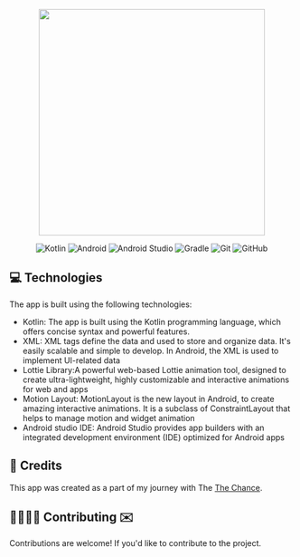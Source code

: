<p align="center">
  <img width ="400" src="https://github.com/shahlaa1212/Task_TokyoOlympicsApp_TheChance2/assets/74646502/1c522f07-3c7c-44fc-8499-0a2b976685e2.png">
</p>
<p align="center">
  <img src="https://img.shields.io/badge/kotlin-%237F52FF.svg?style=for-the-badge&logo=kotlin&logoColor=white" alt="Kotlin">
  <img src="https://img.shields.io/badge/Android-34A853.svg?style=for-the-badge&logo=Android&logoColor=white" alt="Android">
  <img src="https://img.shields.io/badge/Android%20Studio-3DDC84.svg?style=for-the-badge&logo=Android-Studio&logoColor=white" alt="Android Studio">
  <img src="https://img.shields.io/badge/Gradle-02303A.svg?style=for-the-badge&logo=Gradle&logoColor=white" alt="Gradle">
  <img src="https://img.shields.io/badge/git-%23F05033.svg?style=for-the-badge&logo=git&logoColor=white" alt="Git">
  <img src="https://img.shields.io/badge/github-%23121011.svg?style=for-the-badge&logo=github&logoColor=white" alt="GitHub">
</p>

## 💻 Technologies

The app is built using the following technologies:

- Kotlin: The app is built using the Kotlin programming language, which offers concise syntax and powerful features.
- XML: XML tags define the data and used to store and organize data. It's easily scalable and simple to develop. In Android, the XML is used to implement UI-related data
- Lottie Library:A powerful web-based Lottie animation tool, designed to create ultra-lightweight, highly customizable and interactive animations for web and apps
- Motion Layout: MotionLayout is the new layout in Android, to create amazing interactive animations. It is a subclass of ConstraintLayout that helps to manage motion and widget animation
- Android studio IDE: Android Studio provides app builders with an integrated development environment (IDE) optimized for Android apps

## 🙏 Credits
This app was created as a part of my journey with The [The Chance](https://github.com/TheChance101).

## 🫱🏼‍🫲🏻 Contributing ✉️ 
Contributions are welcome! If you'd like to contribute to the project.



